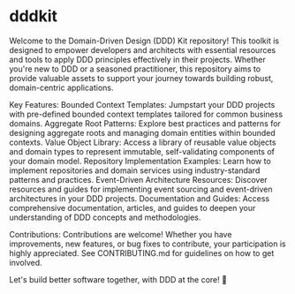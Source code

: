 # dddkit
Welcome to the Domain-Driven Design (DDD) Kit repository! This toolkit is designed to empower developers and architects with essential resources and tools to apply DDD principles effectively in their projects. Whether you're new to DDD or a seasoned practitioner, this repository aims to provide valuable assets to support your journey towards building robust, domain-centric applications.

Key Features:
Bounded Context Templates: Jumpstart your DDD projects with pre-defined bounded context templates tailored for common business domains.
Aggregate Root Patterns: Explore best practices and patterns for designing aggregate roots and managing domain entities within bounded contexts.
Value Object Library: Access a library of reusable value objects and domain types to represent immutable, self-validating components of your domain model.
Repository Implementation Examples: Learn how to implement repositories and domain services using industry-standard patterns and practices.
Event-Driven Architecture Resources: Discover resources and guides for implementing event sourcing and event-driven architectures in your DDD projects.
Documentation and Guides: Access comprehensive documentation, articles, and guides to deepen your understanding of DDD concepts and methodologies.

Contributions:
Contributions are welcome! Whether you have improvements, new features, or bug fixes to contribute, your participation is highly appreciated. See CONTRIBUTING.md for guidelines on how to get involved.

Let's build better software together, with DDD at the core! 🚀

